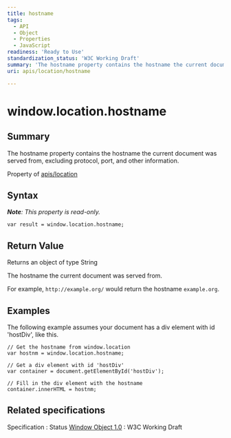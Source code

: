 ```yaml
---
title: hostname
tags:
  - API
  - Object
  - Properties
  - JavaScript
readiness: 'Ready to Use'
standardization_status: 'W3C Working Draft'
summary: 'The hostname property contains the hostname the current document was served from, excluding protocol, port, and other information.'
uri: apis/location/hostname

---
```

# window.location.hostname

## Summary

The hostname property contains the hostname the current document was served from, excluding protocol, port, and other information.

<span data-meta="applies_to" data-type="key">Property of <span data-type="value">[apis/location](/apis/location)</span></span>

## Syntax

***Note**: This property is read-only.*

``` {.js}
var result = window.location.hostname;
```

## Return Value

<span data-meta="return" data-type="key">Returns an object of type <span data-type="value">String</span></span>

The hostname the current document was served from.

For example, `http://example.org/` would return the hostname `example.org`.

## Examples

The following example assumes your document has a div element with id 'hostDiv', like this.

``` {.js}
// Get the hostname from window.location
var hostnm = window.location.hostname;

// Get a div element with id 'hostDiv'
var container = document.getElementById('hostDiv');

// Fill in the div element with the hostname
container.innerHTML = hostnm;
```

## Related specifications

Specification
:   Status
[Window Object 1.0](http://www.w3.org/TR/Window/)
:   W3C Working Draft

